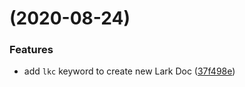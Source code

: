 # [](https://github.com/hikerpig/lark-search-alfred-workflow/compare/v0.1.0...v) (2020-08-24)


### Features

* add `lkc` keyword to create new Lark Doc ([37f498e](https://github.com/hikerpig/lark-search-alfred-workflow/commit/37f498eec22b2ed57e90a0ee95a2ec9a86a8df63))



